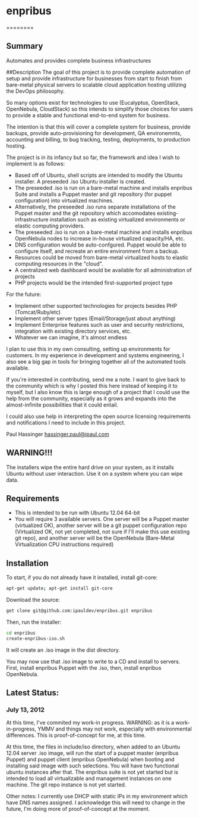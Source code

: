 # enpribus
========

## Summary
Automates and provides complete business infrastructures

##Description
The goal of this project is to provide complete automation of setup and provide infrastructure for businesses from start to finish from bare-metal physical servers to scalable cloud application hosting utilizing the DevOps philosophy.

So many options exist for technologies to use (Eucalyptus, OpenStack, OpenNebula, CloudStack) so this intends to simplify those choices for users to provide a stable and functional end-to-end system for business.

The intention is that this will cover a complete system for business, provide backups, provide auto-provisioning for development, QA environemnts, accounting and billing, to bug tracking, testing, deployments, to production hosting.

The project is in its infancy but so far, the framework and idea I wish to implement is as follows:

- Based off of Ubuntu, shell scripts are intended to modify the Ubuntu installer. A preseeded .iso Ubuntu installer is created.
- The preseeded .iso is run on a bare-metal machine and installs enpribus Suite and installs a Puppet master and git repository  (for puppet configuration) into virtualized machines.
- Alternatively, the preseeded .iso runs separate installations of the Puppet master and the git repository which accomodates existing-infrastructure installation such as existing virtualized environments or elastic computing providers.
- The preseeded .iso is run on a bare-metal machine and installs enpribus OpenNebula nodes to increase in-house virtualized capacity/HA, etc.
- DNS configuration would be auto-confgured. Puppet would be able to configure itself, and recreate an entire environment from a backup.
- Resources could be moved from bare-metal virtualized hosts to elastic computing resources in the "cloud".
- A centralized web dashboard would be available for all administration of projects
- PHP projects would be the intended first-supported project type

For the future:
- Implement other supported technologies for projects besides PHP (Tomcat/Ruby/etc)
- Implement other server types (Email/Storage/just about anything)
- Implement Enterprise features such as user and security restrictions, integration with existing directory services, etc.
- Whatever we can imagine, it's almost endless

I plan to use this in my own consulting, setting up environments for customers. In my experience in development and systems engineering, I also see a big gap in tools for bringing together all of the automated tools available.

If you're interested in contributing, send me a note. I want to give back to the community which is why I posted this here instead of keeping it to myself, but I also know this is large enough of a project that I could use the help from the community, especially as it grows and expands into the almost-infinite possibilities that it could entail.

I could also use help in interpreting the open source licensing requirements and notifications I need to include in this project.

Paul Hassinger
hassinger.paul@ipaul.com

## WARNING!!!
The installers wipe the entire hard drive on your system, as it installs Ubuntu without user interaction. Use it on a system where you can wipe data.

## Requirements
- This is intended to be run with Ubuntu 12.04 64-bit
- You will require 3 available servers. One server will be a Puppet master (virtualized OK), another server will be a git puppet configuration repo (Virtualized OK, not yet completed, not sure if I'll make this use existing git repo), and another server will be the OpenNebula (Bare-Metal Virtualization CPU instructions required)

## Installation
To start, if you do not already have it installed, install git-core:
```sh
apt-get update; apt-get install git-core
```

Download the source:
```sh
get clone git@github.com:ipauldev/enpribus.git enpribus
```

Then, run the installer:
```sh
cd enpribus
create-enpribus-iso.sh
```

It will create an .iso image in the dist directory.

You may now use that .iso image to write to a CD and install to servers. First, install enpribus Puppet with the .iso, then, install enpribus OpenNebula.

## Latest Status:

### July 13, 2012
At this time, I've commited my work-in progress. WARNING: as it is a work-in-progress, YMMV and things may not work, especially with environmental differences. This is proof-of-concept for me, at this time.

At this time, the files in include/iso directory, when added to an Ubuntu 12.04 server .iso image, will run the start of a puppet master (enpribus Puppet) and puppet client (enpribus OpenNebula) when booting and installing said image with such selections. You will have two functional ubuntu instances after that. The enpribus suite is not yet started but is intended to load all virtualizable and management instances on one machine. The git repo instance is not yet started.

Other notes: I currently use DHCP with static IPs in my environment which have DNS names assigned. I acknowledge this will need to change in the future, I'm doing more of proof-of-concept at the moment.
